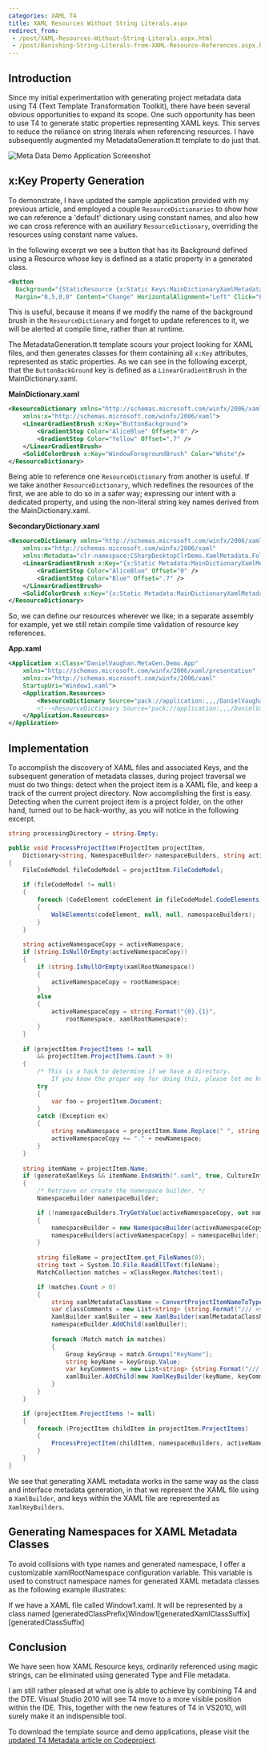 ```yaml
---
categories: XAML T4
title: XAML Resources Without String Literals.aspx
redirect_from:
 - /post/XAML-Resources-Without-String-Literals.aspx.html
 - /post/Banishing-String-Literals-from-XAML-Resource-References.aspx.html
---
```


## Introduction

Since my initial experimentation with generating project metadata data using T4 (Text Template Transformation Toolkit),
there have been several obvious opportunities to expand its scope. 
One such opportunity has been to use T4 to generate static properties representing XAML keys. 
This serves to reduce the reliance on string literals when referencing resources. 
I have subsequently augmented my MetadataGeneration.tt template to do just that.

![Meta Data Demo Application Screenshot](/assets/images/2009-10-03-MetaDataDemo01.png)

## x:Key Property Generation

To demonstrate, I have updated the sample application provided with my previous article, and employed a couple `ResourceDictionaries` 
to show how we can reference a 'default' dictionary using constant names, and also how we can cross reference with an auxiliary `ResourceDictionary`, 
overriding the resources using constant name values.

In the following excerpt we see a button that has its Background defined using a Resource whose key is defined as a static property in a generated class.

```xml
<Button 
  Background="{StaticResource {x:Static Keys:MainDictionaryXamlMetadata.ButtonBackgroundKey}}" 
  Margin="0,5,0,0" Content="Change" HorizontalAlignment="Left" Click="Button_ChangeClick"/>
```

This is useful, because it means if we modify the name of the background brush in the `ResourceDictionary` and forget to update references to it, 
we will be alerted at compile time, rather than at runtime.

The MetadataGeneration.tt template scours your project looking for XAML files, and then generates classes for them containing all 
`x:Key` attributes, represented as static properties. As we can see in the following excerpt, that the `ButtonBackGround` key 
is defined as a `LinearGradientBrush` in the MainDictionary.xaml.

**MainDictionary.xaml**

```xml
<ResourceDictionary xmlns="http://schemas.microsoft.com/winfx/2006/xaml/presentation"
    xmlns:x="http://schemas.microsoft.com/winfx/2006/xaml">
    <LinearGradientBrush x:Key="ButtonBackground">
        <GradientStop Color="AliceBlue" Offset="0" />
        <GradientStop Color="Yellow" Offset=".7" />
    </LinearGradientBrush>
    <SolidColorBrush x:Key="WindowForegroundBrush" Color="White"/>
</ResourceDictionary>
```

Being able to reference one `ResourceDictionary` from another is useful. If we take another `ResourceDictionary`, 
which redefines the resources of the first, we are able to do so in a safer way; expressing our intent with a dedicated property, 
and using the non-literal string key names derived from the MainDictionary.xaml.

**SecondaryDictionary.xaml**

```xml
<ResourceDictionary xmlns="http://schemas.microsoft.com/winfx/2006/xaml/presentation"
    xmlns:x="http://schemas.microsoft.com/winfx/2006/xaml"
    xmlns:Metadata="clr-namespace:CSharpDesktopClrDemo.XamlMetadata.Folder1.Metadata">
    <LinearGradientBrush x:Key="{x:Static Metadata:MainDictionaryXamlMetadata.ButtonBackgroundKey}">
        <GradientStop Color="AliceBlue" Offset="0" />
        <GradientStop Color="Blue" Offset=".7" />
    </LinearGradientBrush>
    <SolidColorBrush x:Key="{x:Static Metadata:MainDictionaryXamlMetadata.WindowForegroundBrushKey}" Color="Azure"/>
</ResourceDictionary>
```

So, we can define our resources wherever we like; in a separate assembly for example, yet we still retain compile time validation of resource key references.

**App.xaml**

```xml
<Application x:Class="DanielVaughan.MetaGen.Demo.App"
    xmlns="http://schemas.microsoft.com/winfx/2006/xaml/presentation"
    xmlns:x="http://schemas.microsoft.com/winfx/2006/xaml"
    StartupUri="Window1.xaml">
    <Application.Resources>
        <ResourceDictionary Source="pack://application:,,,/DanielVaughan.MetaGen.Demo;component/Folder1/MainDictionary.xaml"/>
        <!--<ResourceDictionary Source="pack://application:,,,/DanielVaughan.MetaGen.Demo;component/Folder1/SecondaryDictionary.xaml"/>-->
    </Application.Resources>
</Application>
```

## Implementation

To accomplish the discovery of XAML files and associated Keys, and the subsequent generation of metadata classes, 
during project traversal we must do two things: detect when the project item is a XAML file, and keep a track of the current project directory. 
Now accomplishing the first is easy. Detecting when the current project item is a project folder, on the other hand, 
turned out to be hack-worthy, as you will notice in the following excerpt.

```csharp
string processingDirectory = string.Empty;

public void ProcessProjectItem(ProjectItem projectItem,
    Dictionary<string, NamespaceBuilder> namespaceBuilders, string activeNamespace)
{
    FileCodeModel fileCodeModel = projectItem.FileCodeModel;

    if (fileCodeModel != null)
    {
        foreach (CodeElement codeElement in fileCodeModel.CodeElements)
        {
            WalkElements(codeElement, null, null, namespaceBuilders);
        }
    }
    
    string activeNamespaceCopy = activeNamespace;
    if (string.IsNullOrEmpty(activeNamespaceCopy))
    {
        if (string.IsNullOrEmpty(xamlRootNamespace))
        {
            activeNamespaceCopy = rootNamespace; 
        }
        else
        {
            activeNamespaceCopy = string.Format("{0}.{1}", 
                rootNamespace, xamlRootNamespace);
        }
    }
    
    if (projectItem.ProjectItems != null 
        && projectItem.ProjectItems.Count > 0)
    {
        /* This is a hack to determine if we have a directory.
            If you know the proper way for doing this, please let me know. */
        try
        {
            var foo = projectItem.Document;
        }
        catch (Exception ex)
        {
            string newNamespace = projectItem.Name.Replace(" ", string.Empty); 
            activeNamespaceCopy += "." + newNamespace; 
        }
    }
    
    string itemName = projectItem.Name; 
    if (generateXamlKeys && itemName.EndsWith(".xaml", true, CultureInfo.InvariantCulture))
    {    
        /* Retrieve or create the namespace builder. */
        NamespaceBuilder namespaceBuilder;

        if (!namespaceBuilders.TryGetValue(activeNamespaceCopy, out namespaceBuilder))
        {
            namespaceBuilder = new NamespaceBuilder(activeNamespaceCopy, null, 0);
            namespaceBuilders[activeNamespaceCopy] = namespaceBuilder;
        }
        
        string fileName = projectItem.get_FileNames(0);
        string text = System.IO.File.ReadAllText(fileName);
        MatchCollection matches = xClassRegex.Matches(text);                

        if (matches.Count > 0)
        {
            string xamlMetadataClassName = ConvertProjectItemNameToTypeOrMemberName(itemName.Substring(0, itemName.Length - 4));                
            var classComments = new List<string> {string.Format("/// <summary>Metadata for XAML {0}</summary>", itemName)};
            XamlBuilder xamlBuiler = new XamlBuilder(xamlMetadataClassName, classComments, 1);
            namespaceBuilder.AddChild(xamlBuiler);
            
            foreach (Match match in matches)
            {
                Group keyGroup = match.Groups["KeyName"];
                string keyName = keyGroup.Value;
                var keyComments = new List<string> {string.Format("/// <summary>Represents x:Key=\"{0}\"/></summary>", keyName)};
                xamlBuiler.AddChild(new XamlKeyBuilder(keyName, keyComments));
            }
        }
    }

    if (projectItem.ProjectItems != null)
    {
        foreach (ProjectItem childItem in projectItem.ProjectItems)
        {
            ProcessProjectItem(childItem, namespaceBuilders, activeNamespaceCopy);
        }
    }
}
```

We see that generating XAML metadata works in the same way as the class and interface metadata generation, 
in that we represent the XAML file using a `XamlBuilder`, and keys within the XAML file are represented as `XamlKeyBuilders`.

## Generating Namespaces for XAML Metadata Classes

To avoid collisions with type names and generated namespace, I offer a customizable xamlRootNamespace configuration variable. 
This variable is used to construct namespace names for generated XAML metadata classes as the following example illustrates:

If we have a XAML file called Window1.xaml. It will be represented by a class named [generatedClassPrefix]Window1[generatedXamlClassSuffix][generatedClassSuffix]

## Conclusion

We have seen how XAML Resource keys, ordinarily referenced using magic strings, can be eliminated using generated Type and File metadata.

I am still rather pleased at what one is able to achieve by combining T4 and the DTE. 
Visual Studio 2010 will see T4 move to a more visible position within the IDE. 
This, together with the new features of T4 in VS2010, will surely make it an indispensible tool.

To download the template source and demo applications, please visit the [updated T4 Metadata article on Codeproject](http://www.codeproject.com/KB/codegen/T4Metadata.aspx).